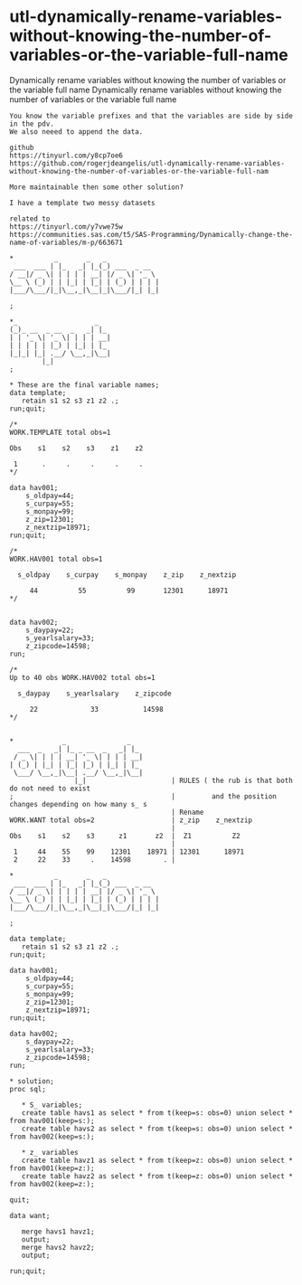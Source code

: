 # utl-dynamically-rename-variables-without-knowing-the-number-of-variables-or-the-variable-full-name
Dynamically rename variables without knowing the number of variables or the variable full name
    Dynamically rename variables without knowing the number of variables or the variable full name                                      
                                                                                                                                        
    You know the variable prefixes and that the variables are side by side in the pdv.                                                  
    We also neeed to append the data.                                                                                                   
                                                                                                                                        
    github                                                                                                                              
    https://tinyurl.com/y8cp7oe6                                                                                                        
    https://github.com/rogerjdeangelis/utl-dynamically-rename-variables-without-knowing-the-number-of-variables-or-the-variable-full-nam
                                                                                                                                        
    More maintainable then some other solution?                                                                                         
                                                                                                                                        
    I have a template two messy datasets                                                                                                
                                                                                                                                        
    related to                                                                                                                          
    https://tinyurl.com/y7vwe75w                                                                                                        
    https://communities.sas.com/t5/SAS-Programming/Dynamically-change-the-name-of-variables/m-p/663671                                  
                                                                                                                                        
    *          _       _   _                                                                                                            
     ___  ___ | |_   _| |_(_) ___  _ __                                                                                                 
    / __|/ _ \| | | | | __| |/ _ \| '_ \                                                                                                
    \__ \ (_) | | |_| | |_| | (_) | | | |                                                                                               
    |___/\___/|_|\__,_|\__|_|\___/|_| |_|                                                                                               
                                                                                                                                        
    ;                                                                                                                                   
                                                                                                                                        
    *_                   _                                                                                                              
    (_)_ __  _ __  _   _| |_                                                                                                            
    | | '_ \| '_ \| | | | __|                                                                                                           
    | | | | | |_) | |_| | |_                                                                                                            
    |_|_| |_| .__/ \__,_|\__|                                                                                                           
            |_|                                                                                                                         
    ;                                                                                                                                   
                                                                                                                                        
    * These are the final variable names;                                                                                               
    data template;                                                                                                                      
       retain s1 s2 s3 z1 z2 .;                                                                                                         
    run;quit;                                                                                                                           
                                                                                                                                        
    /*                                                                                                                                  
    WORK.TEMPLATE total obs=1                                                                                                           
                                                                                                                                        
    Obs    s1    s2    s3    z1    z2                                                                                                   
                                                                                                                                        
     1      .     .     .     .     .                                                                                                   
    */                                                                                                                                  
                                                                                                                                        
    data hav001;                                                                                                                        
        s_oldpay=44;                                                                                                                    
        s_curpay=55;                                                                                                                    
        s_monpay=99;                                                                                                                    
        z_zip=12301;                                                                                                                    
        z_nextzip=18971;                                                                                                                
    run;quit;                                                                                                                           
                                                                                                                                        
    /*                                                                                                                                  
    WORK.HAV001 total obs=1                                                                                                             
                                                                                                                                        
      s_oldpay    s_curpay    s_monpay    z_zip    z_nextzip                                                                            
                                                                                                                                        
         44          55          99       12301      18971                                                                              
    */                                                                                                                                  
                                                                                                                                        
                                                                                                                                        
    data hav002;                                                                                                                        
        s_daypay=22;                                                                                                                    
        s_yearlsalary=33;                                                                                                               
        z_zipcode=14598;                                                                                                                
    run;                                                                                                                                
                                                                                                                                        
    /*                                                                                                                                  
    Up to 40 obs WORK.HAV002 total obs=1                                                                                                
                                                                                                                                        
      s_daypay    s_yearlsalary    z_zipcode                                                                                            
                                                                                                                                        
         22             33           14598                                                                                              
    */                                                                                                                                  
                                                                                                                                        
                                                                                                                                        
    *            _               _                                                                                                      
      ___  _   _| |_ _ __  _   _| |_                                                                                                    
     / _ \| | | | __| '_ \| | | | __|                                                                                                   
    | (_) | |_| | |_| |_) | |_| | |_                                                                                                    
     \___/ \__,_|\__| .__/ \__,_|\__|                                                                                                   
                    |_|                     | RULES ( the rub is that both do not need to exist                                         
    ;                                       |         and the position changes depending on how many s_ s                               
                                            | Rename                                                                                    
    WORK.WANT total obs=2                   | z_zip    z_nextzip                                                                        
                                            |                                                                                           
    Obs    s1    s2    s3      z1       z2  |  Z1          Z2                                                                           
                                            |                                                                                           
     1     44    55    99    12301    18971 | 12301      18971                                                                          
     2     22    33     .    14598        . |                                                                                           
                                                                                                                                        
    *          _       _   _                                                                                                            
     ___  ___ | |_   _| |_(_) ___  _ __                                                                                                 
    / __|/ _ \| | | | | __| |/ _ \| '_ \                                                                                                
    \__ \ (_) | | |_| | |_| | (_) | | | |                                                                                               
    |___/\___/|_|\__,_|\__|_|\___/|_| |_|                                                                                               
                                                                                                                                        
    ;                                                                                                                                   
                                                                                                                                        
    data template;                                                                                                                      
       retain s1 s2 s3 z1 z2 .;                                                                                                         
    run;quit;                                                                                                                           
                                                                                                                                        
    data hav001;                                                                                                                        
        s_oldpay=44;                                                                                                                    
        s_curpay=55;                                                                                                                    
        s_monpay=99;                                                                                                                    
        z_zip=12301;                                                                                                                    
        z_nextzip=18971;                                                                                                                
    run;quit;                                                                                                                           
                                                                                                                                        
    data hav002;                                                                                                                        
        s_daypay=22;                                                                                                                    
        s_yearlsalary=33;                                                                                                               
        z_zipcode=14598;                                                                                                                
    run;                                                                                                                                
                                                                                                                                        
    * solution;                                                                                                                         
    proc sql;                                                                                                                           
                                                                                                                                        
       * S_ variables;                                                                                                                  
       create table havs1 as select * from t(keep=s: obs=0) union select * from hav001(keep=s:);                                        
       create table havs2 as select * from t(keep=s: obs=0) union select * from hav002(keep=s:);                                        
                                                                                                                                        
       * z_ variables                                                                                                                   
       create table havz1 as select * from t(keep=z: obs=0) union select * from hav001(keep=z:);                                        
       create table havz2 as select * from t(keep=z: obs=0) union select * from hav002(keep=z:);                                        
                                                                                                                                        
    quit;                                                                                                                               
                                                                                                                                        
    data want;                                                                                                                          
                                                                                                                                        
       merge havs1 havz1;                                                                                                               
       output;                                                                                                                          
       merge havs2 havz2;                                                                                                               
       output;                                                                                                                          
                                                                                                                                        
    run;quit;                                                                                                                           
                                                                                                                                        
                                                                                                                                        
